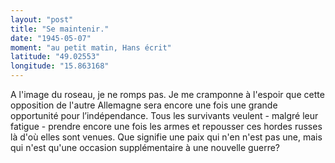 ```yaml
---
layout: "post"
title: "Se maintenir."
date: "1945-05-07"
moment: "au petit matin, Hans écrit"
latitude: "49.02553"
longitude: "15.863168"
---
```


A l'image du roseau, je ne romps pas. Je me cramponne à l'espoir que cette opposition de l'autre Allemagne sera encore une fois une grande opportunité pour l’indépendance. Tous les survivants veulent - malgré leur fatigue - prendre encore une fois les armes et repousser ces hordes russes là d'où elles sont venues. Que signifie une paix qui n'en n'est pas une, mais qui n'est qu'une occasion supplémentaire à une nouvelle guerre?


<div class="histoire"></div>

<div class="commentaire"></div>